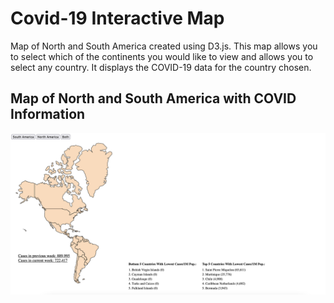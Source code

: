 # Covid-19 Interactive Map

Map of North and South America created using D3.js. 
This map allows you to select which of the continents you would like to view and allows you to select any country. It displays the COVID-19 data for the country chosen.

## Map of North and South America with COVID Information
![Map of North and South America](https://github.com/myishac/COVID-19-map-repo/blob/458d7df9bc12f08a9adb60b4a28d5b1c93384313/resources/COVID_map.png)
